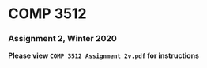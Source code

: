# COMP 3512
### Assignment 2, Winter 2020

**Please view `COMP 3512 Assignment 2v.pdf` for instructions**

  
